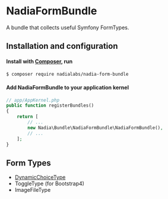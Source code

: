 NadiaFormBundle
===============

A bundle that collects useful Symfony FormTypes.


## Installation and configuration

#### Install with [Composer](https://getcomposer.org/), run

```bash
$ composer require nadialabs/nadia-form-bundle
```

#### Add NadiaFormBundle to your application kernel

```php
// app/AppKernel.php
public function registerBundles()
{
    return [
        // ...
        new Nadia\Bundle\NadiaFormBundle\NadiaFormBundle(),
        // ...
    ];
}
```

## Form Types

- [DynamicChoiceType](./Resources/doc/dynamic-choice-type.md)
- ToggleType (for Bootstrap4)
- ImageFileType
